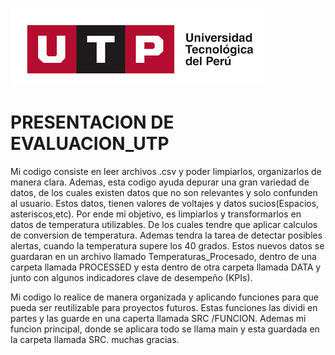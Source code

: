 ![Logo UTP](img/utp.png)

# PRESENTACION DE EVALUACION_UTP

Mi codigo consiste en leer archivos .csv y poder limpiarlos, organizarlos de manera clara. Ademas, esta codigo ayuda depurar una gran variedad de datos, de los cuales existen datos que no son relevantes y solo confunden al usuario.  Estos datos, tienen valores de voltajes y datos sucios(Espacios, asteriscos,etc). Por ende mi objetivo, es limpiarlos y transformarlos en datos de temperatura utilizables. De los cuales tendre que aplicar calculos de conversion de temperatura. Ademas tendra la tarea de detectar posibles alertas, cuando la temperatura supere los 40 grados. Estos nuevos datos se guardaran en un archivo llamado Temperaturas_Procesado, dentro de una carpeta llamada PROCESSED y esta dentro de otra carpeta llamada DATA y  junto con algunos indicadores clave de desempeño (KPIs).

Mi codigo lo realice de manera organizada y aplicando funciones para que pueda ser reutilizable para proyectos futuros. Estas funciones las dividi en partes y las guarde en una caperta llamada SRC /FUNCION. Ademas mi funcion principal, donde se aplicara todo se llama main y esta guardada en la carpeta llamada SRC. muchas gracias.





